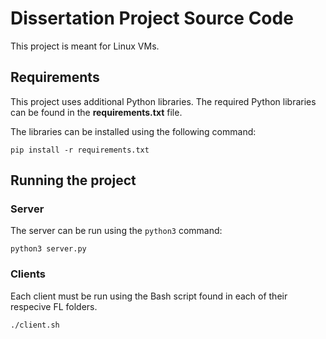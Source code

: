 # Dissertation Project Source Code
This project is meant for Linux VMs.

## Requirements
This project uses additional Python libraries.
The required Python libraries can be found in the **requirements.txt** file.

The libraries can be installed using the following command:
```
pip install -r requirements.txt
```

## Running the project
### Server
The server can be run using the `python3` command:
```
python3 server.py
```

### Clients
Each client must be run using the Bash script found in each of their respecive FL folders. 
```
./client.sh
 ```
